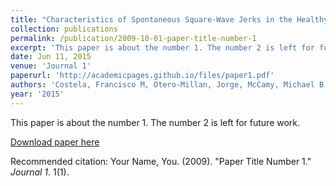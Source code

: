 ```yaml
---
title: "Characteristics of Spontaneous Square-Wave Jerks in the Healthy Macaque Monkey during Visual Fixation."
collection: publications
permalink: /publication/2009-10-01-paper-title-number-1
excerpt: 'This paper is about the number 1. The number 2 is left for future work.'
date: Jun 11, 2015
venue: 'Journal 1'
paperurl: 'http://academicpages.github.io/files/paper1.pdf'
authors: 'Costela, Francisco M, Otero-Millan, Jorge, McCamy, Michael B, Macknik, Stephen L, Di Stasi, Leandro L, Rieiro, Hector, Leigh, R John, Troncoso, Xoana G, Najafian Jazi, Ali, Martinez-Conde, Susana'
year: '2015'
---
```

This paper is about the number 1. The number 2 is left for future work.

[Download paper here](http://academicpages.github.io/files/paper1.pdf)

Recommended citation: Your Name, You. (2009). "Paper Title Number 1." <i>Journal 1</i>. 1(1).

